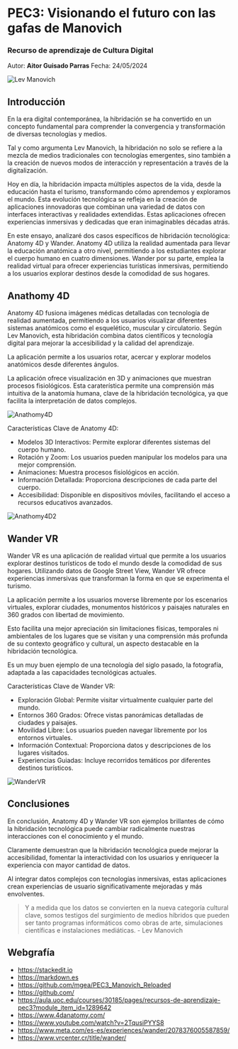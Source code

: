# PEC3: Visionando el futuro con las gafas de Manovich 

### Recurso de aprendizaje de Cultura Digital 


Autor: **Aitor Guisado Parras**
Fecha: 24/05/2024

![Lev Manovich](https://lh3.googleusercontent.com/proxy/7Inz7wD559oKX4qtaqmK-gekuOvMIqMY69nqylXR5tGTjhDp-X_Qutm0jlvMvfdEIemMTp4rgwej6mv-3ukjQ0sV13A5Y1mqTxM0HvBWTb2x32g0YNnlw6_9_QMowbAad0XWUw) 



## Introducción
En la era digital contemporánea, la hibridación se ha convertido en un concepto fundamental para comprender la convergencia y transformación de diversas tecnologías y medios.

Tal y como argumenta Lev Manovich, la hibridación no solo se refiere a la mezcla de medios tradicionales con tecnologías emergentes, sino también a la creación de nuevos modos de interacción y representación a través de la digitalización.

Hoy en día, la hibridación impacta múltiples aspectos de la vida, desde la educación hasta el turismo, transformando cómo aprendemos y exploramos el mundo. Esta evolución tecnológica se refleja en la creación de aplicaciones innovadoras que combinan una variedad de datos con interfaces interactivas y realidades extendidas. Estas aplicaciones ofrecen experiencias inmersivas y dedicadas que eran inimaginables décadas atrás.

En este ensayo, analizaré dos casos específicos de hibridación tecnológica: Anatomy 4D y Wander. Anatomy 4D utiliza la realidad aumentada para llevar la educación anatómica a otro nivel, permitiendo a los estudiantes explorar el cuerpo humano en cuatro dimensiones. Wander por su parte, emplea la realidad virtual para ofrecer experiencias turísticas inmersivas, permitiendo a los usuarios explorar destinos desde la comodidad de sus hogares.

## Anathomy 4D
Anatomy 4D fusiona imágenes médicas detalladas con tecnología de realidad aumentada, permitiendo a los usuarios visualizar diferentes sistemas anatómicos como el esquelético, muscular y circulatorio. Según Lev Manovich, esta hibridación combina datos científicos y tecnología digital para mejorar la accesibilidad y la calidad del aprendizaje.

La aplicación permite a los usuarios rotar, acercar y explorar modelos anatómicos desde diferentes ángulos.

La aplicación ofrece visualización en 3D y animaciones que muestran procesos fisiológicos. Esta caraterística permite una comprensión más intuitiva de la anatomía humana, clave de la hibridación tecnológica, ya que facilita la interpretación de datos complejos.

![Anathomy4D](https://www.edulogia.com/wp-content/uploads/2018/12/ana4D.jpg)

Características Clave de Anatomy 4D:
* Modelos 3D Interactivos: Permite explorar diferentes sistemas del cuerpo humano.
* Rotación y Zoom: Los usuarios pueden manipular los modelos para una mejor comprensión.
* Animaciones: Muestra procesos fisiológicos en acción.
* Información Detallada: Proporciona descripciones de cada parte del cuerpo.
* Accesibilidad: Disponible en dispositivos móviles, facilitando el acceso a recursos educativos avanzados.

![Anathomy4D2](https://www.4danatomy.com/assets/img/logo.png)
## Wander VR
Wander VR es una aplicación de realidad virtual que permite a los usuarios explorar destinos turísticos de todo el mundo desde la comodidad de sus hogares. Utilizando datos de Google Street View, Wander VR ofrece experiencias inmersivas que transforman la forma en que se experimenta el turismo.

La aplicación permite a los usuarios moverse libremente por los escenarios virtuales, explorar ciudades, monumentos históricos y paisajes naturales en 360 grados con libertad de movimiento.

Esto facilita una mejor apreciación sin limitaciones físicas, temporales ni ambientales de los lugares que se visitan y una comprensión más profunda de su contexto geográfico y cultural, un aspecto destacable en la hibridación tecnológica.

Es un muy buen ejemplo de una tecnología del siglo pasado, la fotografía, adaptada a las capacidades tecnológicas actuales.

Características Clave de Wander VR:
* Exploración Global: Permite visitar virtualmente cualquier parte del mundo.
* Entornos 360 Grados: Ofrece vistas panorámicas detalladas de ciudades y paisajes.
* Movilidad Libre: Los usuarios pueden navegar libremente por los entornos virtuales.
* Información Contextual: Proporciona datos y descripciones de los lugares visitados.
* Experiencias Guiadas: Incluye recorridos temáticos por diferentes destinos turísticos.

![WanderVR](https://static.wixstatic.com/media/acb60b_c04165eccb5b441eb68e173b4c5d8854~mv2.png/v1/crop/x_2,y_0,w_568,h_249/fill/w_538,h_248,al_c,q_85,usm_0.66_1.00_0.01,enc_auto/Wander%20Logo%204p.png)
## Conclusiones
En conclusión, Anatomy 4D y Wander VR son ejemplos brillantes de cómo la hibridación tecnológica puede cambiar radicalmente nuestras interacciones con el conocimiento y el mundo.

Claramente demuestran que la hibridación tecnológica puede mejorar la accesibilidad, fomentar la interactividad con los usuarios y enriquecer la experiencia con mayor cantidad de datos.

Al integrar datos complejos con tecnologías inmersivas, estas aplicaciones crean experiencias de usuario significativamente mejoradas y más envolventes.

> Y a medida que los datos se convierten en la nueva categoría cultural clave, somos testigos del surgimiento de medios híbridos que pueden ser tanto programas informáticos como obras de arte, simulaciones científicas e instalaciones mediáticas. - Lev Manovich

## Webgrafía
* https://stackedit.io
* https://markdown.es
* https://github.com/mgea/PEC3_Manovich_Reloaded
* https://github.com/
* https://aula.uoc.edu/courses/30185/pages/recursos-de-aprendizaje-pec3?module_item_id=1289642
* https://www.4danatomy.com/
* https://www.youtube.com/watch?v=2TqusiPYYS8
* https://www.meta.com/es-es/experiences/wander/2078376005587859/
* https://www.vrcenter.cr/title/wander/

